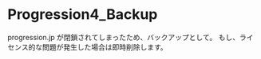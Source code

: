 Progression4_Backup
===================

progression.jp が閉鎖されてしまったため、バックアップとして。
もし、ライセンス的な問題が発生した場合は即時削除します。
